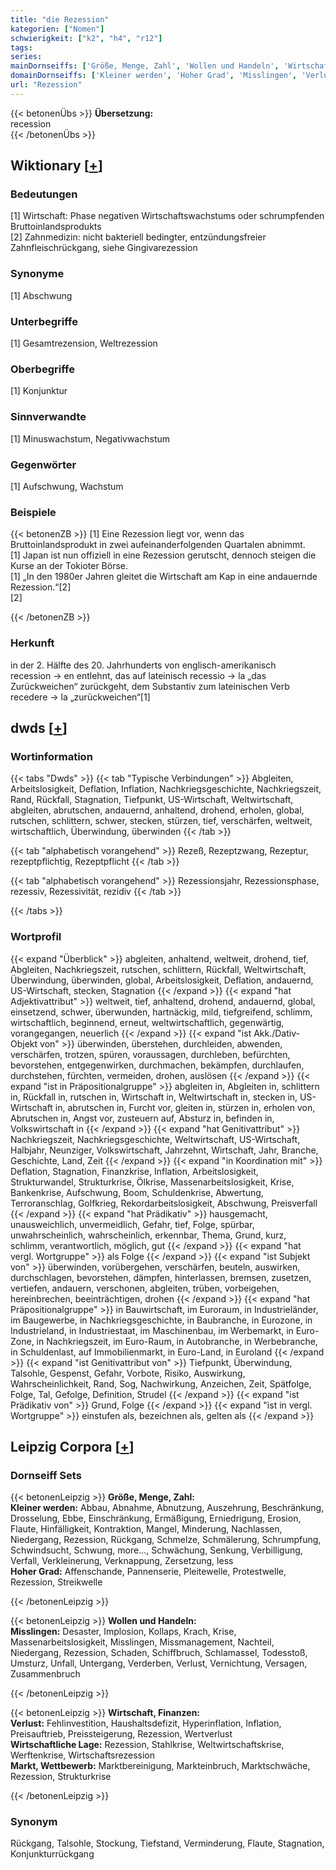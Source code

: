 ```yaml
---
title: "die Rezession"
kategorien: ["Nomen"]
schwierigkeit: ["k2", "h4", "r12"]
tags:
series:
mainDornseiffs: ['Größe, Menge, Zahl', 'Wollen und Handeln', 'Wirtschaft, Finanzen']
domainDornseiffs: ['Kleiner werden', 'Hoher Grad', 'Misslingen', 'Verlust', 'Wirtschaftliche Lage', 'Markt, Wettbewerb']
url: "Rezession"
---
```


{{< betonenÜbs >}}
**Übersetzung:**  
recession  
{{< /betonenÜbs >}}

## Wiktionary [[+](https://de.wiktionary.org/wiki/Rezession)]

### Bedeutungen
[1] Wirtschaft: Phase negativen Wirtschaftswachstums oder schrumpfenden Bruttoinlandsprodukts  
[2] Zahnmedizin: nicht bakteriell bedingter, entzündungsfreier Zahnfleischrückgang, siehe Gingivarezession  

### Synonyme
[1] Abschwung  

### Unterbegriffe
[1] Gesamtrezension, Weltrezession  

### Oberbegriffe
[1] Konjunktur  

### Sinnverwandte
[1] Minuswachstum, Negativwachstum  

### Gegenwörter
[1] Aufschwung, Wachstum  

### Beispiele
{{< betonenZB >}}
[1] Eine Rezession liegt vor, wenn das Bruttoinlandsprodukt in zwei aufeinanderfolgenden Quartalen abnimmt.  
[1] Japan ist nun offiziell in eine Rezession gerutscht, dennoch steigen die Kurse an der Tokioter Börse.  
[1] „In den 1980er Jahren gleitet die Wirtschaft am Kap in eine andauernde Rezession.“[2]  
[2]  

{{< /betonenZB >}}
### Herkunft
in der 2. Hälfte des 20. Jahrhunderts von englisch-amerikanisch recession → en entlehnt, das auf lateinisch recessio → la „das Zurückweichen“ zurückgeht, dem Substantiv zum lateinischen Verb recedere → la „zurückweichen“[1]  



## dwds [[+](https://www.dwds.de/wb/Rezession)]

### Wortinformation
{{< tabs "Dwds" >}}
{{< tab "Typische Verbindungen" >}}
Abgleiten, Arbeitslosigkeit, Deflation, Inflation, Nachkriegsgeschichte, Nachkriegszeit, Rand, Rückfall, Stagnation, Tiefpunkt, US-Wirtschaft, Weltwirtschaft, abgleiten, abrutschen, andauernd, anhaltend, drohend, erholen, global, rutschen, schlittern, schwer, stecken, stürzen, tief, verschärfen, weltweit, wirtschaftlich, Überwindung, überwinden
{{< /tab >}}

{{< tab "alphabetisch vorangehend" >}}
Rezeß, Rezeptzwang, Rezeptur, rezeptpflichtig, Rezeptpflicht
{{< /tab >}}

{{< tab "alphabetisch vorangehend" >}}
Rezessionsjahr, Rezessionsphase, rezessiv, Rezessivität, rezidiv
{{< /tab >}}

{{< /tabs >}}

### Wortprofil
{{< expand "Überblick" >}} abgleiten, anhaltend, weltweit, drohend, tief, Abgleiten, Nachkriegszeit, rutschen, schlittern, Rückfall, Weltwirtschaft, Überwindung, überwinden, global, Arbeitslosigkeit, Deflation, andauernd, US-Wirtschaft, stecken, Stagnation {{< /expand >}}
{{< expand "hat Adjektivattribut" >}} weltweit, tief, anhaltend, drohend, andauernd, global, einsetzend, schwer, überwunden, hartnäckig, mild, tiefgreifend, schlimm, wirtschaftlich, beginnend, erneut, weltwirtschaftlich, gegenwärtig, vorangegangen, neuerlich {{< /expand >}}
{{< expand "ist Akk./Dativ-Objekt von" >}} überwinden, überstehen, durchleiden, abwenden, verschärfen, trotzen, spüren, voraussagen, durchleben, befürchten, bevorstehen, entgegenwirken, durchmachen, bekämpfen, durchlaufen, durchstehen, fürchten, vermeiden, drohen, auslösen {{< /expand >}}
{{< expand "ist in Präpositionalgruppe" >}} abgleiten in, Abgleiten in, schlittern in, Rückfall in, rutschen in, Wirtschaft in, Weltwirtschaft in, stecken in, US-Wirtschaft in, abrutschen in, Furcht vor, gleiten in, stürzen in, erholen von, Abrutschen in, Angst vor, zusteuern auf, Absturz in, befinden in, Volkswirtschaft in {{< /expand >}}
{{< expand "hat Genitivattribut" >}} Nachkriegszeit, Nachkriegsgeschichte, Weltwirtschaft, US-Wirtschaft, Halbjahr, Neunziger, Volkswirtschaft, Jahrzehnt, Wirtschaft, Jahr, Branche, Geschichte, Land, Zeit {{< /expand >}}
{{< expand "in Koordination mit" >}} Deflation, Stagnation, Finanzkrise, Inflation, Arbeitslosigkeit, Strukturwandel, Strukturkrise, Ölkrise, Massenarbeitslosigkeit, Krise, Bankenkrise, Aufschwung, Boom, Schuldenkrise, Abwertung, Terroranschlag, Golfkrieg, Rekordarbeitslosigkeit, Abschwung, Preisverfall {{< /expand >}}
{{< expand "hat Prädikativ" >}} hausgemacht, unausweichlich, unvermeidlich, Gefahr, tief, Folge, spürbar, unwahrscheinlich, wahrscheinlich, erkennbar, Thema, Grund, kurz, schlimm, verantwortlich, möglich, gut {{< /expand >}}
{{< expand "hat vergl. Wortgruppe" >}} als Folge {{< /expand >}}
{{< expand "ist Subjekt von" >}} überwinden, vorübergehen, verschärfen, beuteln, auswirken, durchschlagen, bevorstehen, dämpfen, hinterlassen, bremsen, zusetzen, vertiefen, andauern, verschonen, abgleiten, trüben, vorbeigehen, hereinbrechen, beeinträchtigen, drohen {{< /expand >}}
{{< expand "hat Präpositionalgruppe" >}} in Bauwirtschaft, im Euroraum, in Industrieländer, im Baugewerbe, in Nachkriegsgeschichte, in Baubranche, in Eurozone, in Industrieland, in Industriestaat, im Maschinenbau, im Werbemarkt, in Euro-Zone, in Nachkriegszeit, im Euro-Raum, in Autobranche, in Werbebranche, in Schuldenlast, auf Immobilienmarkt, in Euro-Land, in Euroland {{< /expand >}}
{{< expand "ist Genitivattribut von" >}} Tiefpunkt, Überwindung, Talsohle, Gespenst, Gefahr, Vorbote, Risiko, Auswirkung, Wahrscheinlichkeit, Rand, Sog, Nachwirkung, Anzeichen, Zeit, Spätfolge, Folge, Tal, Gefolge, Definition, Strudel {{< /expand >}}
{{< expand "ist Prädikativ von" >}} Grund, Folge {{< /expand >}}
{{< expand "ist in vergl. Wortgruppe" >}} einstufen als, bezeichnen als, gelten als {{< /expand >}}

## Leipzig Corpora [[+](https://corpora.uni-leipzig.de/en/res?word=Rezession&corpusId=deu_newscrawl-public_2018)]

### Dornseiff Sets
{{< betonenLeipzig >}}
**Größe, Menge, Zahl:**  
**Kleiner werden:** Abbau, Abnahme, Abnutzung, Auszehrung, Beschränkung, Drosselung, Ebbe, Einschränkung, Ermäßigung, Erniedrigung, Erosion, Flaute, Hinfälligkeit, Kontraktion, Mangel, Minderung, Nachlassen, Niedergang, Rezession, Rückgang, Schmelze, Schmälerung, Schrumpfung, Schwindsucht, Schwung, more..., Schwächung, Senkung, Verbilligung, Verfall, Verkleinerung, Verknappung, Zersetzung, less  
**Hoher Grad:** Affenschande, Pannenserie, Pleitewelle, Protestwelle, Rezession, Streikwelle  

{{< /betonenLeipzig >}}


{{< betonenLeipzig >}}
**Wollen und Handeln:**  
**Misslingen:** Desaster, Implosion, Kollaps, Krach, Krise, Massenarbeitslosigkeit, Misslingen, Missmanagement, Nachteil, Niedergang, Rezession, Schaden, Schiffbruch, Schlamassel, Todesstoß, Umsturz, Unfall, Untergang, Verderben, Verlust, Vernichtung, Versagen, Zusammenbruch  

{{< /betonenLeipzig >}}


{{< betonenLeipzig >}}
**Wirtschaft, Finanzen:**  
**Verlust:** Fehlinvestition, Haushaltsdefizit, Hyperinflation, Inflation, Preisauftrieb, Preissteigerung, Rezession, Wertverlust  
**Wirtschaftliche Lage:** Rezession, Stahlkrise, Weltwirtschaftskrise, Werftenkrise, Wirtschaftsrezession  
**Markt, Wettbewerb:** Marktbereinigung, Markteinbruch, Marktschwäche, Rezession, Strukturkrise  

{{< /betonenLeipzig >}}

### Synonym
Rückgang, Talsohle, Stockung, Tiefstand, Verminderung, Flaute, Stagnation, Konjunkturrückgang

